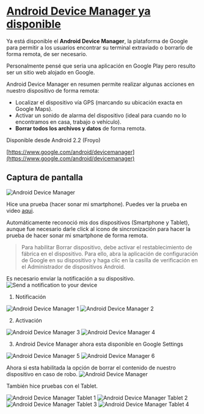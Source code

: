[Android Device Manager ya disponible](/noticia/android-device-manager-ya-disponible)
=====================================================================================

Ya está disponible el **Android Device Manager**, la plataforma de Google para permitir a los usuarios encontrar su terminal extraviado o borrarlo de forma remota, de ser necesario.

Personalmente pensé que seria una aplicación en Google Play pero resulto ser un sitio web alojado en Google.

Android Device Manager en resumen permite realizar algunas acciones en nuestro dispositivo de forma remota:

- Localizar el dispositivo vía GPS (marcando su ubicación exacta en Google Maps).
- Activar un sonido de alarma del dispositivo (ideal para cuando no lo encontramos en casa, trabajo o vehículo).
- **Borrar todos los archivos y datos** de forma remota.


Disponible desde Android 2.2 (Froyo)

[https://www.google.com/android/devicemanager](https://www.google.com/android/devicemanager)

## Captura de pantalla
![Android Device Manager](http://i.imgur.com/dGUbyRN.png)


Hice una prueba (hacer sonar mi smartphone). Puedes ver la prueba en video [aqui](http://youtu.be/Q920FJvo6vc).

Automáticamente reconoció mis dos dispositivos (Smartphone y Tablet), aunque fue necesario darle click al icono de sincronización para hacer la prueba de hacer sonar mi smartphone de forma remota.


> Para habilitar Borrar dispositivo, debe activar el restablecimiento de fábrica en el dispositivo. Para ello, abra la aplicación de configuración de Google en su dispositivo y haga clic en la casilla de verificación en el Administrador de dispositivos Android.

Es necesario enviar la notificación a su dispositivo.
![Send a notification to your device](http://i.imgur.com/msyuYcE.png)

1. Notificación

![Android Device Manager 1](http://i.imgur.com/UJUkH4h.png)
![Android Device Manager 2](http://i.imgur.com/80YROFU.png)

2. Activación

![Android Device Manager 3](http://i.imgur.com/SOQeeFR.png)
![Android Device Manager 4](http://i.imgur.com/gCtyh6x.png)

3. Android Device Manager ahora esta disponible en Google Settings

![Android Device Manager 5](http://i.imgur.com/7DcPVml.png)
![Android Device Manager 6](http://i.imgur.com/SUzOUUl.png)


Ahora si esta habilitada la opción de borrar el contenido de nuestro dispositivo en caso de robo.
![Android Device Manager](http://i.imgur.com/ZcttjSt.png)


También hice pruebas con el Tablet.

![Android Device Manager Tablet 1](http://i.imgur.com/BM7LQ4Z.jpg)
![Android Device Manager Tablet 2](http://i.imgur.com/bZo5dLb.jpg)
![Android Device Manager Tablet 3](http://i.imgur.com/fj6C5lB.jpg)
![Android Device Manager Tablet 4](http://i.imgur.com/2SQ7BQd.jpg)